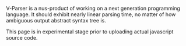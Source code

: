 V-Parser is a nus-product of working on a next generation programming language. It should exhibit nearly linear parsing time, no matter of how ambiguous output abstract syntax tree is.

This page is in experimental stage prior to uploading actual javascript source code.
